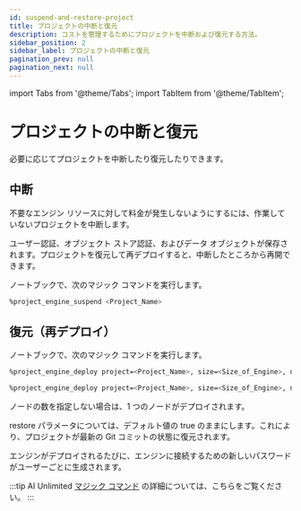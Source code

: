 ```yaml
---
id: suspend-and-restore-project
title: プロジェクトの中断と復元
description: コストを管理するためにプロジェクトを中断および復元する方法。
sidebar_position: 2
sidebar_label: プロジェクトの中断と復元
pagination_prev: null
pagination_next: null
---
```


import Tabs from '@theme/Tabs';
import TabItem from '@theme/TabItem';


# プロジェクトの中断と復元

必要に応じてプロジェクトを中断したり復元したりできます。


## 中断

不要なエンジン リソースに対して料金が発生しないようにするには、作業していないプロジェクトを中断します。

ユーザー認証、オブジェクト ストア認証、およびデータ オブジェクトが保存されます。プロジェクトを復元して再デプロイすると、中断したところから再開できます。

ノートブックで、次のマジック コマンドを実行します。

```bash 
%project_engine_suspend <Project_Name>
```


## 復元（再デプロイ）

ノートブックで、次のマジック コマンドを実行します。 

<Tabs>
<TabItem value="aws1" label="AWS">

```bash 
%project_engine_deploy project=<Project_Name>, size=<Size_of_Engine>, node=<Number_of_Nodes>, subnet=<Subnet_id>, region=<Region>, restore-<true|false>, prefixlist=<Prefix_List>, securitygroups=<Security_Group>, cidrs=<CIDR>, tags=<Tags>, iamrole=<IAM_Role>, roleprefix=<Role_Prefix>, permissionboundary=<Permission_Boundary>
```
</TabItem>
<TabItem value="azure" label="Azure">

```bash 
%project_engine_deploy project=<Project_Name>, size=<Size_of_Engine>, node=<Number_of_Nodes>, subnet=<Subnet_id>, region=<Region>, restore=<true|false>, network=<Network>, keyvault=<Key_Vault>, keyvaultresourcegroup=<Key_Vault_Resource_Group>, networkresourcegroup=<Network_Resource_Group>
```
</TabItem>
</Tabs>

ノードの数を指定しない場合は、1 つのノードがデプロイされます。 

restore パラメータについては、デフォルト値の true のままにします。これにより、プロジェクトが最新の Git コミットの状態に復元されます。

エンジンがデプロイされるたびに、エンジンに接続するための新しいパスワードがユーザーごとに生成されます。

:::tip
AI Unlimited [マジック コマンド](../explore-and-analyze-data/magic-commands.md) の詳細については、こちらをご覧ください。
:::

